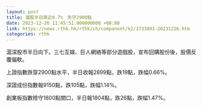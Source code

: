 ```yaml
---
layout: post
title: 滬股半日跌近0.7%　失守2900點
date: 2023-12-26 11:45:51.000000000 +08:00
link: https://news.rthk.hk/rthk/ch/component/k2/1733803-20231226.htm
categories: rthk
---
```


滬深股市半日向下。三七互娛、巨人網絡等部分遊戲股，宣布回購股份後，股價反覆偏軟。

上證指數跌穿2900點水平，半日收報2899點，跌19點，跌幅0.66%。

深證成份指數報9150點，跌105點，跌幅1.14%。

創業板指數險守1800點關口，半日報1804點，跌26點，跌幅1.47%。
